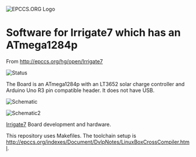 ![EPCCS.ORG Logo](http://epccs.org/indexes/Document/Logo/Documents/HeaderName.jpg "EPCCS.ORG Logo")
# Software for Irrigate7 which has an ATmega1284p

From <http://epccs.org/hg/open/Irrigate7>

![Status](http://epccs.org/indexes/Board/Irrigate7/status_icon.png "Irrigate7 Status")

The Board is an ATmega1284p with an LT3652 solar charge controller and Arduino Uno R3 pin compatible header. It does not have USB.

![Schematic](http://epccs.org/indexes/Board/Irrigate7/Documents/14320,Schematic.png "Irrigate7 Schematic")

![Schematic2](http://epccs.org/indexes/Board/Irrigate7/Documents/14320,Schematic2.png "Irrigate7 Schematic2")

[Irrigate7](http://epccs.org/indexes/Board/Irrigate7/) Board development and hardware.

This repository uses Makefiles. The toolchain setup is <http://epccs.org/indexes/Document/DvlpNotes/LinuxBoxCrossCompiler.html>. 

